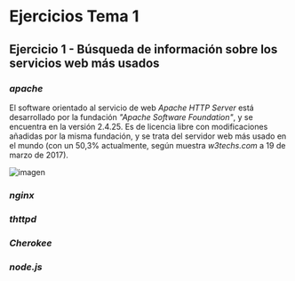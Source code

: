 # Ejercicios Tema 1
## Ejercicio 1 - Búsqueda de información sobre los servicios web más usados

### ***apache***
El software orientado al servicio de web *Apache HTTP Server* está desarrollado
por la fundación *"Apache Software Foundation"*, y se encuentra en la versión
2.4.25. Es de licencia libre con modificaciones añadidas por la misma fundación,
y se trata del servidor web más usado en el mundo (con un 50,3% actualmente, según muestra *w3techs.com* a 19 de marzo de 2017).

![imagen]()

### ***nginx***


### ***thttpd***


### ***Cherokee***


### ***node.js***

